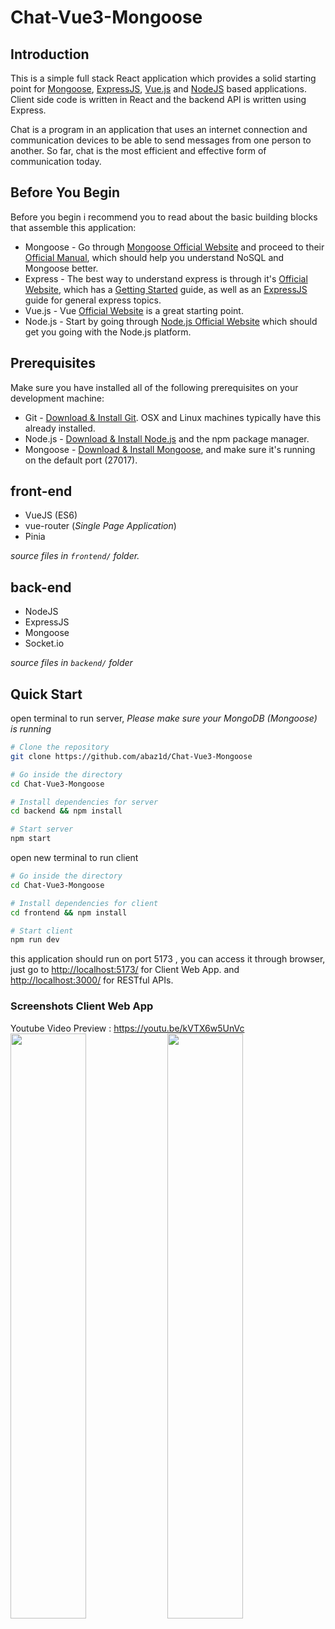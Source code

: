 # Chat-Vue3-Mongoose

## Introduction

This is a simple full stack React application which provides a solid starting point for [Mongoose](https://mongoosejs.com/), [ExpressJS](https://expressjs.com/), [Vue.js](https://vuejs.org/) and [NodeJS](https://nodejs.org/en/) based applications. Client side code is written in React and the backend API is written using Express.

Chat is a program in an application that uses an internet connection and communication devices to be able to send messages from one person to another. So far, chat is the most efficient and effective form of communication today.

## Before You Begin

Before you begin i recommend you to read about the basic building blocks that assemble this application:
* Mongoose - Go through [Mongoose Official Website](https://mongoosejs.com/) and proceed to their [Official Manual](https://mongoosejs.com/docs/guide.html), which should help you understand NoSQL and Mongoose better.
* Express - The best way to understand express is through it's [Official Website](https://expressjs.com/), which has a [Getting Started](https://expressjs.com/en/starter/installing.html) guide, as well as an [ExpressJS](https://expressjs.com/en/guide/routing.html) guide for general express topics.
* Vue.js - Vue [Official Website](https://vuejs.org/) is a great starting point.
* Node.js - Start by going through [Node.js Official Website](https://nodejs.org/en/) which should get you going with the Node.js platform.

## Prerequisites

Make sure you have installed all of the following prerequisites on your development machine:
* Git - [Download & Install Git](https://git-scm.com/downloads). OSX and Linux machines typically have this already installed.
* Node.js - [Download & Install Node.js](https://nodejs.org/en/download/) and the npm package manager.
* Mongoose - [Download & Install Mongoose](https://mongoosejs.com/docs/index.html), and make sure it's running on the default port (27017).

## front-end

 - VueJS (ES6)
 - vue-router (*Single Page Application*)
 - Pinia

*source files in `frontend/` folder.*
## back-end

 - NodeJS
 - ExpressJS
 - Mongoose
 - Socket.io

*source files in `backend/` folder*

## Quick Start

open terminal to run server,
*Please make sure your MongoDB (Mongoose) is running*

```bash
# Clone the repository
git clone https://github.com/abaz1d/Chat-Vue3-Mongoose

# Go inside the directory
cd Chat-Vue3-Mongoose

# Install dependencies for server
cd backend && npm install

# Start server
npm start
```

open new terminal to run client

```bash
# Go inside the directory
cd Chat-Vue3-Mongoose

# Install dependencies for client
cd frontend && npm install

# Start client
npm run dev
```

this application should run on port 5173 , you can access it through browser, just go to [http://localhost:5173/](http://localhost:5173/) for Client Web App. and
[http://localhost:3000/](http://localhost:3000/) for RESTful APIs.

### Screenshots Client Web App
Youtube Video Preview : https://youtu.be/kVTX6w5UnVc <br/>
<img src="https://user-images.githubusercontent.com/95122515/194019273-58ff8d7e-2161-4619-8caf-a8b59a4a9aac.png" width="49%"> <img src="https://user-images.githubusercontent.com/95122515/194019368-f1f5fb07-b902-43c2-822d-c8a87ef52741.png" width="49%">


